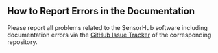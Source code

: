 How to Report Errors in the Documentation
---

Please report all problems related to the SensorHub software including documentation errors via the [GitHub Issue Tracker](https://github.com/opensensorhub/) of the corresponding repository.
